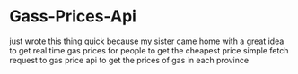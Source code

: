 # Gass-Prices-Api
just wrote this thing quick because my sister came home with a great idea to get real time gas prices for people to get the cheapest price
simple fetch request to gas price api to get the prices of gas in each province
